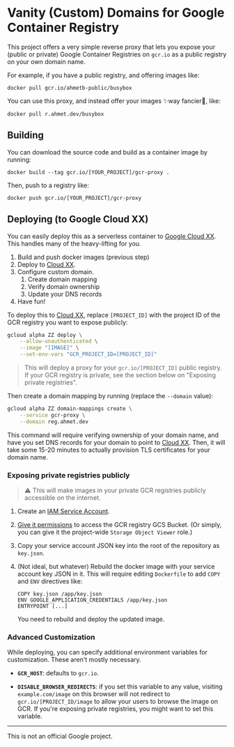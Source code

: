 # Vanity (Custom) Domains for Google Container Registry

This project offers a very simple reverse proxy that lets you expose your
(public or private) Google Container Registries on `gcr.io` as a public registry
on your own domain name.

For example, if you have a public registry, and offering images like:

    docker pull gcr.io/ahmetb-public/busybox

You can use this proxy, and instead offer your images ✨way fancier🎩, like:

    docker pull r.ahmet.dev/busybox

## Building

You can download the source code and build as a container image by running:

    docker build --tag gcr.io/[YOUR_PROJECT]/gcr-proxy .

Then, push to a registry like:

    docker push gcr.io/[YOUR_PROJECT]/gcr-proxy

## Deploying (to Google Cloud XX)

You can easily deploy this as a serverless container to [Google Cloud XX][YY].
This handles many of the heavy-lifting for you.

1. Build and push docker images (previous step)
1. Deploy to [Cloud XX][YY].
1. Configure custom domain.
   1. Create domain mapping
   1. Verify domain ownership
   1. Update your DNS records
1. Have fun!

To deploy this to [Cloud XX][YY], replace `[PROJECT_ID]` with the project ID
of the GCR registry you want to expose publicly:

```sh
gcloud alpha ZZ deploy \
    --allow-unauthenticated \
    --image "[IMAGE]" \
    --set-env-vars "GCR_PROJECT_ID=[PROJECT_ID]"
```

> This will deploy a proxy for your `gcr.io/[PROJECT_ID]` public registry. If
> your GCR registry is private, see the section below on "Exposing private
> registries".

Then create a domain mapping by running (replace the `--domain` value):

```sh
gcloud alpha ZZ domain-mappings create \
    --service gcr-proxy \
    --domain reg.ahmet.dev
```

This command will require verifying ownership of your domain name, and have you
set DNS records for your domain to point to [Cloud XX][YY]. Then, it will take
some 15-20 minutes to actually provision TLS certificates for your domain name.

### Exposing private registries publicly

> ⚠️ This will make images in your private GCR registries publicly accessible on
> the internet.

1. Create an [IAM Service
   Account](https://cloud.google.com/iam/docs/creating-managing-service-accounts#creating_a_service_account).

1. [Give it
   permissions](https://cloud.google.com/container-registry/docs/access-control)
   to access the GCR registry GCS Bucket. (Or simply, you can give it the
   project-wide `Storage Object Viewer` role.)

1. Copy your service account JSON key into the root of the repository as
   `key.json`.

1. (Not ideal, but whatever) Rebuild the docker image with your service account
   key JSON in it. This will require editing `Dockerfile` to add `COPY` and
   `ENV` directives like:

       COPY key.json /app/key.json
       ENV GOOGLE_APPLICATION_CREDENTIALS /app/key.json
       ENTRYPOINT [...]

   You need to rebuild and deploy the updated image.

### Advanced Customization

While deploying, you can specify additional environment variables for
customization. These aren't mostly necessary.

- **`GCR_HOST`**: defaults to `gcr.io`.

- **`DISABLE_BROWSER_REDIRECTS`**: if you set this variable to any value, visiting
  `example.com/image` on this browser will not redirect to
  `gcr.io/[PROJECT_ID/image` to allow your users to browse the image on GCR. If
  you're exposing private registries, you might want to set this variable.

-----

This is not an official Google project.

[YY]: https://cloud.google.com/ZZ
